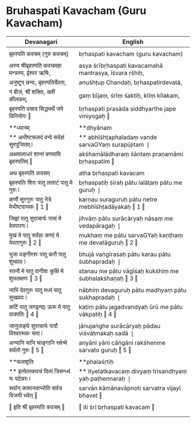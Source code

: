# Bruhaspati Kavacham (Guru Kavacham)

| Devanagari | English |
| ------ | ------ |
|  |  |
| बृहस्पति कवचम् (गुरु कवचम्)   | bṛhaspati kavacham (guru kavacham)   |
|  |  |
| अस्य श्रीबृहस्पति कवचमहा मन्त्रस्य, ईश्वर ऋषिः,   | asya śrībṛhaspati kavacamahā mantrasya, īśvara ṛśhiḥ,   |
| अनुष्टुप् छन्दः, बृहस्पतिर्देवता,   | anuśhṭup Chandaḥ, bṛhaspatirdevatā,   |
| गं बीजं, श्रीं शक्तिः, क्लीं कीलकम्,   | gaṃ bījaṃ, śrīṃ śaktiḥ, klīṃ kīlakam,   |
| बृहस्पति प्रसाद सिद्ध्यर्थे जपे विनियोगः ‖   | bṛhaspati prasāda siddhyarthe jape viniyogaḥ ‖   |
|  |  |
|  **ध्यानम्   |  **dhyānam   |
| ** अभीष्टफलदं वन्दे सर्वज्ञं सुरपूजितम् ❘   | ** abhīśhṭaphaladaṃ vande sarvaGYaṃ surapūjitam ❘   |
| अक्षमालाधरं शान्तं प्रणमामि बृहस्पतिम् ‖   | akśhamālādharaṃ śāntaṃ praṇamāmi bṛhaspatim ‖   |
|  |  |
| अथ बृहस्पति कवचम्   | atha bṛhaspati kavacam   |
| बृहस्पतिः शिरः पातु ललाटं पातु मे गुरुः ❘   | bṛhaspatiḥ śiraḥ pātu lalāṭaṃ pātu me guruḥ ❘   |
| कर्णौ सुरगुरुः पातु नेत्रे मेभीष्टदायकः ‖ 1 ‖   | karṇau suraguruḥ pātu netre mebhīśhṭadāyakaḥ ‖ 1 ‖   |
|  |  |
| जिह्वां पातु सुराचार्यः नासं मे वेदपारगः ❘   | jihvāṃ pātu surācāryaḥ nāsaṃ me vedapāragaḥ ❘   |
| मुखं मे पातु सर्वज्ञः कण्ठं मे देवतागुरुः ‖ 2 ‖   | mukhaṃ me pātu sarvaGYaḥ kaṇṭhaṃ me devatāguruḥ ‖ 2 ‖   |
|  |  |
| भुजा वङ्गीरसः पातु करौ पातु शुभप्रदः ❘   | bhujā vaṅgīrasaḥ pātu karau pātu śubhapradaḥ ❘   |
| स्तनौ मे पातु वागीशः कुक्षिं मे शुभलक्षणः ‖ 3 ‖   | stanau me pātu vāgīśaḥ kukśhiṃ me śubhalakśhaṇaḥ ‖ 3 ‖   |
|  |  |
| नाभिं देवगुरुः पातु मध्यं पातु सुखप्रदः ❘   | nābhiṃ devaguruḥ pātu madhyaṃ pātu sukhapradaḥ ❘   |
| कटिं पातु जगद्वन्द्यः ऊरू मे पातु वाक्पतिः ‖ 4 ‖   | kaṭiṃ pātu jagadvandyaḥ ūrū me pātu vākpatiḥ ‖ 4 ‖   |
|  |  |
| जानुजङ्घे सुराचार्यः पादौ विश्वात्मकः सदा ❘   | jānujaṅghe surācāryaḥ pādau viśvātmakaḥ sadā ❘   |
| अन्यानि यानि चाङ्गानि रक्षेन्मे सर्वतो गुरुः ‖ 5 ‖   | anyāni yāni cāṅgāni rakśhenme sarvato guruḥ ‖ 5 ‖   |
|  |  |
|  **फलशृतिः   |  **phalaśṛtiḥ   |
| ** इत्येतत्कवचं दिव्यं त्रिसन्ध्यं यः पठेन्नरः ❘   | ** ityetatkavacaṃ divyaṃ trisandhyaṃ yaḥ paṭhennaraḥ ❘   |
| सर्वान् कामानवाप्नोति सर्वत्र विजयी भवेत् ‖   | sarvān kāmānavāpnoti sarvatra vijayī bhavet ‖   |
|  |  |
| ‖ इति श्री बृहस्पति कवचम् ‖   | ‖ iti śrī bṛhaspati kavacam ‖   |
|  |  |
|  |  |
